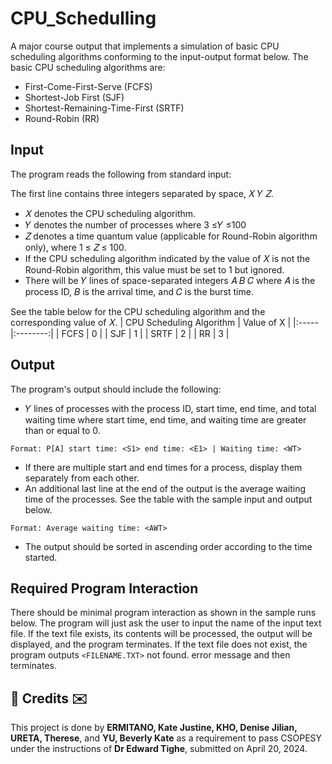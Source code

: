 # CPU_Schedulling
A major course output that implements a simulation of basic CPU scheduling algorithms conforming to the input-output format below. The basic CPU scheduling algorithms are:

- First-Come-First-Serve (FCFS)
- Shortest-Job First (SJF)
- Shortest-Remaining-Time-First (SRTF)
- Round-Robin (RR)

## Input
The program reads the following from standard input:

The first line contains three integers separated by space, 𝑋 𝑌 𝑍.
- 𝑋 denotes the CPU scheduling algorithm.
- 𝑌 denotes the number of processes where 3 ≤𝑌 ≤100
- 𝑍 denotes a time quantum value (applicable for Round-Robin algorithm only), where 1 ≤ 𝑍 ≤ 100. 
- If the CPU scheduling algorithm indicated by the value of 𝑋 is not the Round-Robin algorithm, this value must be set to 1 but ignored.
- There will be 𝑌 lines of space-separated integers 𝐴 𝐵 𝐶 where 𝐴 is the process ID, 𝐵 is the arrival time, and 𝐶 is the burst time.

See the table below for the CPU scheduling algorithm and the corresponding value of 𝑋.
| CPU Scheduling Algorithm |  Value of X  |
|:-----|:--------:|
| FCFS   | 0 |
| SJF   |  1  |
| SRTF   | 2 |
| RR   | 3 |

## Output
The program's output should include the following:

- 𝑌 lines of processes with the process ID, start time, end time, and total waiting time where start time, end time, and waiting time are greater than or equal to 0.

`Format: P[A] start time: <S1> end time: <E1> | Waiting time: <WT>`
- If there are multiple start and end times for a process, display them separately from each other.
- An additional last line at the end of the output is the average waiting time of the processes. See the table with the sample input and output below.

`Format: Average waiting time: <AWT>`
- The output should be sorted in ascending order according to the time started.

## Required Program Interaction
There should be minimal program interaction as shown in the sample runs below. The program will just ask the user to input the name of the input text file. If the text file exists, its contents will be processed, the output will be displayed, and the program terminates. If the text file does not exist, the program outputs `<FILENAME.TXT>` not found. error message and then terminates.

<h2>💌 Credits ✉️</h2>
This project is done by <b>ERMITANO, Kate Justine, KHO, Denise Jilian, URETA, Therese</b>, and <b>YU, Beverly Kate</b> as a requirement to pass CSOPESY under the instructions of <b>Dr Edward Tighe</b>, submitted on April 20, 2024.
